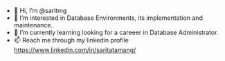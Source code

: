 - 👋 Hi, I’m @saritmg
- 👀 I’m interested in Database Environments, its implementation and maintenance.
- 🌱 I’m currently learning looking for a careeer in Database Administrator.
- 📫 Reach me through my linkedin profile https://www.linkedin.com/in/saritatamang/

<!---
saritmg/saritmg is a ✨ special ✨ repository because its `README.md` (this file) appears on your GitHub profile.
You can click the Preview link to take a look at your changes.
--->
